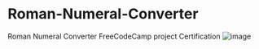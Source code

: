 # Roman-Numeral-Converter
Roman Numeral Converter FreeCodeCamp project Certification
![image](https://github.com/LQuesadaM/Roman-Numeral-Converter/assets/98289632/add494c3-5bec-49c5-90bd-ab7e05bbf5af)

